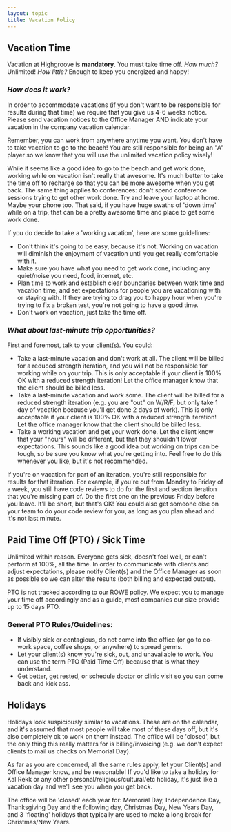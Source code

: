 ```yaml
---
layout: topic
title: Vacation Policy
---
```


## Vacation Time

Vacation at Highgroove is __mandatory__. You must take time off. *How much?*
Unlimited! *How little?* Enough to keep you energized and happy!

### *How does it work?*

In order to accommodate vacations (if you don't want to be responsible for
results during that time) we require that you give us 4-6 weeks notice. Please
send vacation notices to the Office Manager AND indicate your vacation in the
company vacation calendar.

Remember, you can work from anywhere anytime you want. You don't have to take
vacation to go to the beach! You are still responsible for being an "A" player
so we know that you will use the unlimited vacation policy wisely!

While it seems like a good idea to go to the beach and get work done, working
while on vacation isn't really that awesome.  It's much better to take the time
off to recharge so that you can be more awesome when you get back. The same thing
applies to conferences: don't spend conference sessions trying to get other work
done. Try and leave your laptop at home. Maybe your phone too. That said, if you
have huge swaths of 'down time' while on a trip, that can be a pretty awesome
time and place to get some work done.

If you do decide to take a 'working vacation', here are some guidelines:

* Don't think it's going to be easy, because it's not. Working on vacation
  will diminish the enjoyment of vacation until you get really comfortable with it.
* Make sure you have what you need to get work done, including any quiet/noise you
  need, food, internet, etc.
* Plan time to work and establish clear boundaries between work time and vacation
  time, and set expectations for people you are vacationing with or staying with.
  If they are trying to drag you to happy hour when you're trying to fix a broken
  test, you're not going to have a good time.
* Don't work on vacation, just take the time off.

### *What about last-minute trip opportunities?*

First and foremost, talk to your client(s). You could:

* Take a last-minute vacation and don't work at all. The client will be billed
  for a reduced strength iteration, and you will not be responsible for working
  while on your trip. This is only acceptable if your client is 100% OK with a
  reduced strength iteration! Let the office manager know that the client
  should be billed less.
* Take a last-minute vacation and work some. The client will be billed for a
  reduced strength iteration (e.g. you are "out" on W/R/F, but only take 1 day
  of vacation because you'll get done 2 days of work). This is only acceptable
  if your client is 100% OK with a reduced strength iteration! Let the office
  manager know that the client should be billed less.
* Take a working vacation and get your work done. Let the client know that your
  "hours" will be different, but that they shouldn't lower expectations.  This
  sounds like a good idea but working on trips can be tough, so be sure you
  know what you're getting into. Feel free to do this whenever you like, but
  it's not recommended.

If you're on vacation for part of an iteration, you're still responsible for
results for that iteration. For example, if you're out from Monday to Friday of
a week, you still have code reviews to do for the first and section iteration
that you're missing part of. Do the first one on the previous Friday before
you leave. It'll be short, but that's OK! You could also get someone else on
your team to do your code review for you, as long as you plan ahead and it's
not last minute.

## Paid Time Off (PTO) / Sick Time

Unlimited within reason.  Everyone gets sick, doesn't feel well, or can't
perform at 100%, all the time.  In order to communicate with clients and adjust
expectations, please notify Client(s) and the Office Manager as soon as
possible so we can alter the results (both billing and expected output).

PTO is not tracked according to our ROWE policy. We expect you to manage your
time off accordingly and as a guide, most companies our size provide up to 15
days PTO.

### General PTO Rules/Guidelines:

* If visibly sick or contagious, do not come into the office (or go to co-work
  space, coffee shops, or anywhere) to spread germs.
* Let your client(s) know you're sick, out, and unavailable to work.  You can
  use the term PTO (Paid Time Off) because that is what they understand.
* Get better, get rested, or schedule doctor or clinic visit so you can come
  back and kick ass.

## Holidays

Holidays look suspiciously similar to vacations. These are on the calendar, and
it's assumed that most people will take most of these days off, but it's also
completely ok to work on them instead. The office will be 'closed', but the only
thing this really matters for is billing/invoicing (e.g. we don't expect clients
to mail us checks on Memorial Day).

As far as you are concerned, all the same rules apply, let your Client(s)
and Office Manager know, and be reasonable!  If you'd like to take a holiday for Kal
Rekk or any other personal/religious/cultural/etc holiday, it's just like a vacation
day and we'll see you when you get back.

The office will be 'closed' each year for: Memorial Day, Independence Day, 
Thanksgiving Day and the following day, Christmas Day, New Years Day, and 3 'floating'
holidays that typically are used to make a long break for Christmas/New Years.
